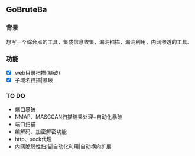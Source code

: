 ## GoBruteBa
### 背景
想写一个综合点的工具，集成信息收集，漏洞扫描，漏洞利用，内网渗透的工具。

### 功能
- [x] web目录扫描(暴破)
- [x] 子域名扫描|暴破

### TO DO
* 端口暴破
* NMAP、MASCCAN扫描结果处理+自动化暴破
* 端口扫描
* 编解码、加密解密功能
* http、sock代理
* 内网脆弱性扫描|自动化利用|自动横向扩展
